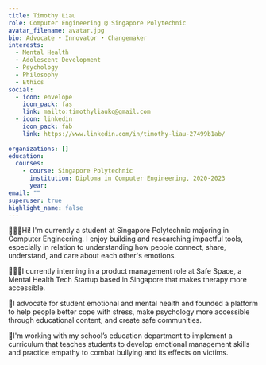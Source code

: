 ```yaml
---
title: Timothy Liau
role: Computer Engineering @ Singapore Polytechnic
avatar_filename: avatar.jpg
bio: Advocate • Innovator • Changemaker
interests:
  - Mental Health
  - Adolescent Development
  - Psychology
  - Philosophy
  - Ethics
social:
  - icon: envelope
    icon_pack: fas
    link: mailto:timothyliaukq@gmail.com
  - icon: linkedin
    icon_pack: fab
    link: https://www.linkedin.com/in/timothy-liau-27499b1ab/
  
organizations: []
education:
  courses:
    - course: Singapore Polytechnic
      institution: Diploma in Computer Engineering, 2020-2023
      year: 
email: ""
superuser: true
highlight_name: false
---
```

🙇🏻‍♂️Hi! I'm currently a student at Singapore Polytechnic majoring in Computer Engineering. I enjoy building and researching impactful tools, especially in relation to understanding how people connect, share, understand, and care about each other's emotions. 

👨🏻‍💻I currently interning in a product management role at Safe Space, a Mental Health Tech Startup based in Singapore that makes therapy more accessible.

🙌I advocate for student emotional and mental health and founded a platform to help people better cope with stress, make psychology more accessible through educational content, and create safe communities. 

📖I'm working with my school’s education department to implement a curriculum that teaches students to develop emotional management skills and practice empathy to combat bullying and its effects on victims.
